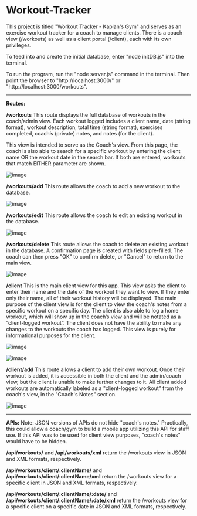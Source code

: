 # Workout-Tracker

This project is titled "Workout Tracker - Kaplan's Gym" and serves as an exercise workout tracker for a coach to manage clients. 
There is a coach view (/workouts) as well as a client portal (/client), each with its own privileges. 

To feed into and create the initial database, enter "node initDB.js" into the terminal.

To run the program, run the "node server.js" command in the terminal. Then point the browser to "http://localhost:3000/" or "http://localhost:3000/workouts".


__________________________________


**Routes:**

**/workouts** 
This route displays the full database of workouts in the coach/admin view. Each workout logged includes a client name, date (string format), workout description, total time (string format), exercises completed, coach’s (private) notes, and notes (for the client).

This view is intended to serve as the Coach's view. From this page, the coach is also able to search for a specific workout by entering the client name OR the workout date in the search bar. If both are entered, workouts that match EITHER parameter are shown.

![image](https://github.com/deikaplan/Workout-Tracker/assets/45632694/39ce549c-3d22-4b50-9827-d997a0d5db5c)


**/workouts/add**
This route allows the coach to add a new workout to the database.

![image](https://github.com/deikaplan/Workout-Tracker/assets/45632694/6559ecc8-77f5-4a4f-9226-c0d818ddcc98)


**/workouts/edit**
This route allows the coach to edit an existing workout in the database.

![image](https://github.com/deikaplan/Workout-Tracker/assets/45632694/131b4790-8c0a-48df-98d4-e9a600b8bb3a)


**/workouts/delete**
This route allows the coach to delete an existing workout in the database. A confirmation page is created with fields pre-filled. The coach can then press "OK" to confirm delete, or "Cancel" to return to the main view.

![image](https://github.com/deikaplan/Workout-Tracker/assets/45632694/6091e2f0-7e3f-4325-b4cd-a2e666f26c6d)


**/client**
This is the main client view for this app. This view asks the client to enter their name and the date of the workout they want to view. If they enter only their name, all of their workout history will be displayed. 
The main purpose of the client view is for the client to view the coach's notes from a specific workout on a specific day. The client is also able to log a home workout, which will show up in the coach’s view and will be notated as a “client-logged workout”.
The client does not have the ability to make any changes to the workouts the coach has logged. This view is purely for informational purposes for the client.

![image](https://github.com/deikaplan/Workout-Tracker/assets/45632694/b042f958-8a7e-4ce4-815c-f19a60911c7a)

![image](https://github.com/deikaplan/Workout-Tracker/assets/45632694/719466f2-4c6f-4d32-a1d3-87d9fb505867)


**/client/add**
This route allows a client to add their own workout. Once their workout is added, it is accessible in both the client and the admin/coach view, but the client is unable to make further changes to it. 
All client added workouts are automatically labeled as a "client-logged workout" from the coach's view, in the "Coach's Notes" section.

![image](https://github.com/deikaplan/Workout-Tracker/assets/45632694/a62be095-25f9-4a8b-a0d1-72eae626e57b)

__________________________________

**APIs:**
Note: JSON versions of APIs do not hide "coach's notes." Practically, this could allow a coach/gym to build a mobile app utilizing this API for staff use.
If this API was to be used for client view purposes, "coach's notes" would have to be hidden.


**/api/workouts/** and **/api/workouts/xml** return the /workouts view in JSON and XML formats, respectively.

**/api/workouts/client/:clientName/** and **/api/workouts/client/:clientName/xml** return the /workouts view for a specific client in JSON and XML formats, respectively.

**/api/workouts/client/:clientName/:date/** and **/api/workouts/client/:clientName/:date/xml** return the /workouts view for a specific client on a specific date in JSON and XML formats, respectively.
